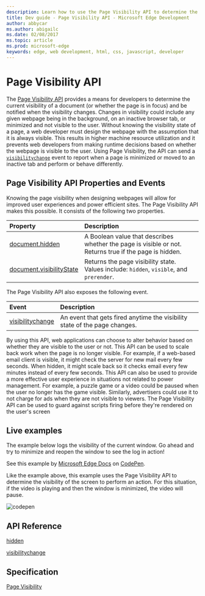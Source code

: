 ---description: Learn how to use the Page Visibility API to determine the current visibility of a document (or whether the page is in focus) and be notified when the visibility changes.
title: Dev guide - Page Visibility API - Microsoft Edge Development
author: abbycar
ms.author: abigailc
ms.date: 02/08/2017
ms.topic: article
ms.prod: microsoft-edge
keywords: edge, web development, html, css, javascript, developer
---# Page Visibility APIThe [Page Visibility API](https://msdn.microsoft.com/library/hh772738.aspx) provides a means for developers to determine the current visibility of a document (or whether the page is in focus) and be notified when the visibility changes. Changes in visibility could include any given webpage being in the background, on an inactive browser tab, or minimized and not visible to the user. Without knowing the visibility state of a page, a web developer must design the webpage with the assumption that it is always visible. This results in higher machine resource utilization and it prevents web developers from making runtime decisions based on whether the webpage is visible to the user. Using Page Visibility, the API can send a [`visibilitychange`](https://msdn.microsoft.com/library/hh772093.aspx) event to report when a page is minimized or moved to an inactive tab and perform or behave differently.## Page Visibility API Properties and EventsKnowing the page visibility when designing webpages will allow for improved user experiences and power efficient sites. The Page Visibility API makes this possible. It consists of the following two properties.| Property | Description|:------------ | :-------------| [document.hidden](https://msdn.microsoft.com/library/hh773167.aspx) | A Boolean value that describes whether the page is visible or not. Returns true if the page is hidden.| [document.visibilityState](https://msdn.microsoft.com/library/hh773170.aspx) | Returns the page visibility state. Values include: `hidden`, `visible`, and `prerender`.The Page Visibility API also exposes the following event.| Event | Description|:------------ | :-------------| [visibilitychange](https://msdn.microsoft.com/library/hh772093.aspx) | An event that gets fired anytime the visibility state of the page changes.By using this API, web applications can choose to alter behavior based on whether they are visible to the user or not. This API can be used to scale back work when the page is no longer visible. For example, if a web-based email client is visible, it might check the server for new mail every few seconds. When hidden, it might scale back so it checks email every few minutes instead of every few seconds. This API can also be used to provide a more effective user experience in situations not related to power management. For example, a puzzle game or a video could be paused when the user no longer has the game visible. Similarly, advertisers could use it to not charge for ads when they are not visible to viewers. The Page Visibility API can be used to guard against scripts firing before they're rendered on the user's screen## Live examplesThe example below logs the visibility of the current window. Go ahead and try to minimize and reopen the window to see the log in action!<div class="codepen-wrap"><p data-height="300" data-theme-id="23761" data-slug-hash="eZGGbX" data-default-tab="result" data-user="MicrosoftEdgeDocumentation" data-embed-version="2" data-editable="true" class="codepen">See this example by <a href="https://codepen.io/MicrosoftEdgeDocumentation">Microsoft Edge Docs</a> on <a href="https://codepen.io/MicrosoftEdgeDocumentation/pen/eZGGbX">CodePen</a>.</p></div><script async src="//assets.codepen.io/assets/embed/ei.js"></script>Like the example above, this example uses the Page Visibility API to determine the visibility of the screen to perform an action. For this situation, if the video is playing and then the window is minimized, the video will pause.![codepen](https://codepen.io/MicrosoftEdgeDocumentation/pen/eZGGxX)## API Reference[hidden](https://msdn.microsoft.com/library/hh773167) [visibilitychange](https://developer.microsoft.com/microsoft-edge/platform/documentation/apireference/events/visibilitychanged/)## Specification[Page Visibility](http://go.microsoft.com/fwlink/p/?LinkID=247521)
